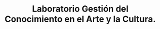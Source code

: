 ---
title: Laboratorio Gestión del Conocimiento en el Arte y la Cultura.
date_label: 9 de septiembre del 2022
workshop: Cami Bohórquez
what: A partir de la propuesta de la tallerista Cami Bohórquez, sobre la espiral del conocimiento, proponemos una visualización —nube de palabras— de datos sobre la caracterización de estos. Con ejemplos concretos sobre el conocimiento tácito, explícito y la transformación del conocimiento, creamos una base de datos. Esta muestra la frecuencia de palabras que se repiten.
whatDB: https://docs.google.com/spreadsheets/d/1CgVOudyQsqedSTZfJV8UGqXrZbj8yrVPifxgw3xhbfk/edit?pli=1#gid=2050792203
weDid: Este inventario es útil para reconocer en diferentes contextos los tipos y transformaciones del conocimiento enmarcadas en la espiral del conocimiento sugerido por la tallerista y queda de insumo para identificar visualmente estas necesidades.
weDidTool: https://www.datasketch.co/dashboard/apps/exec/wordcloud
description: 
image: /images/intervenciones/intervencion-1.jpg
images:
    - /images/intervenciones/intervencion_1/1.jpg
    - /images/intervenciones/intervencion_1/2.jpg
    - /images/intervenciones/intervencion_1/3.jpg
    - /images/intervenciones/intervencion_1/4.jpg
    - /images/intervenciones/intervencion_1/5.jpg
    - /images/intervenciones/intervencion_1/6.jpg
    - /images/intervenciones/intervencion_1/7.jpg
    - /images/intervenciones/intervencion_1/8.jpg
  
type: gestion-del-conocimiento/intervenciones-artisticas
---